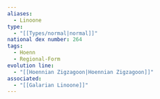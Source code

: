 ```yaml
---
aliases:
  - Linoone
type:
  - "[[Types/normal|normal]]"
national dex number: 264
tags:
  - Hoenn
  - Regional-Form
evolution line:
  - "[[Hoennian Zigzagoon|Hoennian Zigzagoon]]"
associated:
  - "[[Galarian Linoone]]"
---
```

